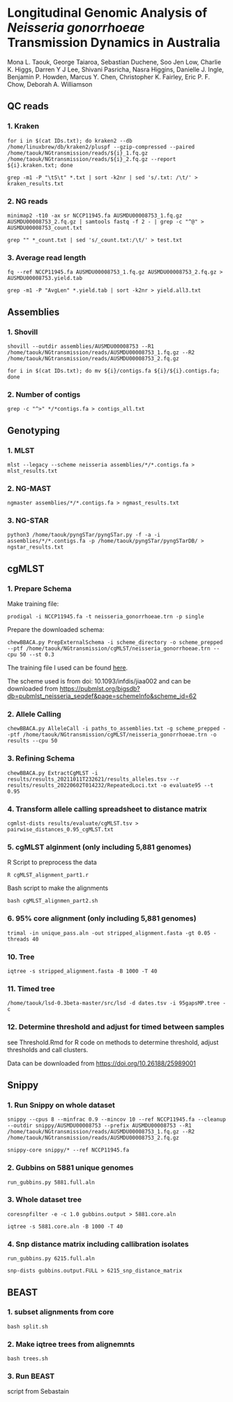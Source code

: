 # Longitudinal Genomic Analysis of *Neisseria gonorrhoeae* Transmission Dynamics in Australia

Mona L. Taouk, George Taiaroa, Sebastian Duchene, Soo Jen Low, Charlie K. Higgs, Darren Y J Lee, Shivani Pasricha, Nasra Higgins, Danielle J. Ingle, Benjamin P. Howden, Marcus Y. Chen, Christopher K. Fairley, Eric P. F. Chow, Deborah A. Williamson



## QC reads 

### 1. Kraken
`for i in $(cat IDs.txt); do kraken2 --db /home/linuxbrew/db/kraken2/pluspf --gzip-compressed --paired /home/taouk/NGtransmission/reads/${i}_1.fq.gz /home/taouk/NGtransmission/reads/${i}_2.fq.gz --report ${i}.kraken.txt; done`

`grep -m1 -P "\tS\t" *.txt | sort -k2nr | sed 's/.txt: /\t/' > kraken_results.txt`

### 2. NG reads
`minimap2 -t10 -ax sr NCCP11945.fa AUSMDU00008753_1.fq.gz AUSMDU00008753_2.fq.gz | samtools fastq -f 2 - | grep -c "^@" > AUSMDU00008753_count.txt`

`grep "" *_count.txt | sed 's/_count.txt:/\t/' > test.txt`

### 3. Average read length
`fq --ref NCCP11945.fa AUSMDU00008753_1.fq.gz AUSMDU00008753_2.fq.gz > AUSMDU00008753.yield.tab`

`grep -m1 -P "AvgLen" *.yield.tab | sort -k2nr > yield.all3.txt`

## Assemblies

### 1. Shovill
`shovill --outdir assemblies/AUSMDU00008753 --R1 /home/taouk/NGtransmission/reads/AUSMDU00008753_1.fq.gz --R2 /home/taouk/NGtransmission/reads/AUSMDU00008753_2.fq.gz`

`for i in $(cat IDs.txt); do mv ${i}/contigs.fa ${i}/${i}.contigs.fa; done`

### 2. Number of contigs
`grep -c "^>" */*contigs.fa > contigs_all.txt`

## Genotyping

### 1. MLST
`mlst --legacy --scheme neisseria assemblies/*/*.contigs.fa > mlst_results.txt`

### 2. NG-MAST
`ngmaster assemblies/*/*.contigs.fa > ngmast_results.txt` 

### 3. NG-STAR
`python3 /home/taouk/pyngSTar/pyngSTar.py -f -a -i assemblies/*/*.contigs.fa -p /home/taouk/pyngSTar/pyngSTarDB/ > ngstar_results.txt`

## cgMLST

### 1. Prepare Schema
Make training file:

`prodigal -i NCCP11945.fa -t neisseria_gonorrhoeae.trn -p single`

Prepare the downloaded schema:

`chewBBACA.py PrepExternalSchema -i scheme_directory -o scheme_prepped --ptf /home/taouk/NGtransmission/cgMLST/neisseria_gonorrhoeae.trn --cpu 50 --st 0.3`

The training file I used can be found <a href="[https://github.com/mtaouk/Neisseria_gonorrhoeae_transmission_Australia/blob/main/cgMLST/neisseria_gonorrhoeae.trn]">here</a>.

The scheme used is from doi: 10.1093/infdis/jiaa002 and can be downloaded from https://pubmlst.org/bigsdb?db=pubmlst_neisseria_seqdef&page=schemeInfo&scheme_id=62

### 2. Allele Calling
`chewBBACA.py AlleleCall -i paths_to_assemblies.txt -g scheme_prepped --ptf /home/taouk/NGtransmission/cgMLST/neisseria_gonorrhoeae.trn -o results --cpu 50`

### 3. Refining Schema 
`chewBBACA.py ExtractCgMLST -i results/results_20211011T232621/results_alleles.tsv --r results/results_20220602T014232/RepeatedLoci.txt -o evaluate95 --t 0.95` 

### 4. Transform allele calling spreadsheet to distance matrix
`cgmlst-dists results/evaluate/cgMLST.tsv > pairwise_distances_0.95_cgMLST.txt` 

### 5. cgMLST alginment (only including 5,881 genomes)
R Script to preprocess the data

`R cgMLST_alignment_part1.r`

Bash script to make the alignments

`bash cgMLST_alignmen_part2.sh`

### 6. 95% core alignment (only including 5,881 genomes)
`trimal -in unique_pass.aln -out stripped_alignment.fasta -gt 0.05 -threads 40`

### 10. Tree
`iqtree -s stripped_alignment.fasta -B 1000 -T 40`

### 11. Timed tree
`/home/taouk/lsd-0.3beta-master/src/lsd -d dates.tsv -i 95gapsMP.tree -c`

### 12. Determine threshold and adjust for timed between samples
see Threshold.Rmd for R code on methods to determine threshold, adjust thresholds and call clusters. 

Data can be downloaded from https://doi.org/10.26188/25989001 

## Snippy

### 1. Run Snippy on whole dataset
`snippy --cpus 8 --minfrac 0.9 --mincov 10 --ref NCCP11945.fa --cleanup --outdir snippy/AUSMDU00008753 --prefix AUSMDU00008753 --R1 /home/taouk/NGtransmission/reads/AUSMDU00008753_1.fq.gz --R2 /home/taouk/NGtransmission/reads/AUSMDU00008753_2.fq.gz`

`snippy-core snippy/* --ref NCCP11945.fa`

### 2. Gubbins on 5881 unique genomes
`run_gubbins.py 5881.full.aln`

### 3. Whole dataset tree
`coresnpfilter -e -c 1.0 gubbins.output > 5881.core.aln`

`iqtree -s 5881.core.aln -B 1000 -T 40`

### 4. Snp distance matrix including callibration isolates
`run_gubbins.py 6215.full.aln`

`snp-dists gubbins.output.FULL > 6215_snp_distance_matrix`

## BEAST

### 1. subset alignments from core
`bash split.sh`

### 2. Make iqtree trees from alignemnts
`bash trees.sh`

### 3. Run BEAST 
script from Sebastain


